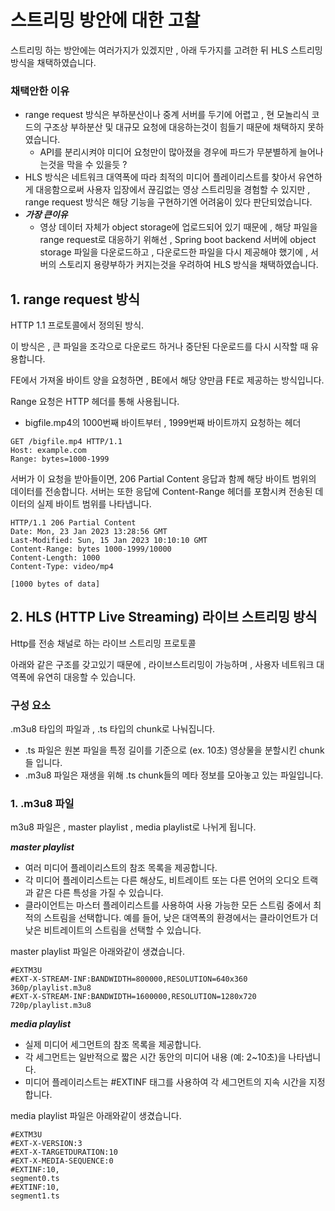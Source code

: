 # 스트리밍 방안에 대한 고찰
스트리밍 하는 방안에는 여러가지가 있겠지만 , 아래 두가지를 고려한 뒤 HLS 스트리밍 방식을 채택하였습니다.


### 채택안한 이유
- range request 방식은 부하분산이나 중계 서버를 두기에 어렵고 , 현 모놀리식 코드의 구조상 부하분산 및 대규모 요청에 대응하는것이 힘들기 때문에 채택하지 못하였습니다.
    - API를 분리시켜야 미디어 요청만이 많아졌을 경우에 파드가 무분별하게 늘어나는것을 막을 수 있을듯 ?
- HLS 방식은 네트워크 대역폭에 따라 최적의 미디어 플레이리스트를 찾아서 유연하게 대응함으로써 사용자 입장에서 끊김없는 영상 스트리밍을 경험할 수 있지만 , range request 방식은 해당 기능을 구현하기엔 어려움이 있다 판단되었습니다.
- ***가장 큰이유***
    - 영상 데이터 자체가 object storage에 업로드되어 있기 때문에 , 해당 파일을 range request로 대응하기 위해선 , Spring boot backend 서버에 object storage 파일을 다운로드하고 , 다운로드한 파일을 다시 제공해야 했기에 , 서버의 스토리지 용량부하가 커지는것을 우려하여 HLS 방식을 채택하였습니다.

## 1. range request 방식
HTTP 1.1 프로토콜에서 정의된 방식.

이 방식은 , 큰 파일을 조각으로 다운로드 하거나 중단된 다운로드를 다시 시작할 때 유용합니다.

FE에서 가져올 바이트 양을 요청하면 , BE에서 해당 양만큼 FE로 제공하는 방식입니다.

Range 요청은 HTTP 헤더를 통해 사용됩니다.

- bigfile.mp4의 1000번째 바이트부터 , 1999번째 바이트까지 요청하는 헤더
```vbnet
GET /bigfile.mp4 HTTP/1.1
Host: example.com
Range: bytes=1000-1999
```

서버가 이 요청을 받아들이면, 206 Partial Content 응답과 함께 해당 바이트 범위의 데이터를 전송합니다. 서버는 또한 응답에 Content-Range 헤더를 포함시켜 전송된 데이터의 실제 바이트 범위를 나타냅니다.

```vbnet
HTTP/1.1 206 Partial Content
Date: Mon, 23 Jan 2023 13:28:56 GMT
Last-Modified: Sun, 15 Jan 2023 10:10:10 GMT
Content-Range: bytes 1000-1999/10000
Content-Length: 1000
Content-Type: video/mp4

[1000 bytes of data]
```


## 2. HLS (HTTP Live Streaming) 라이브 스트리밍 방식
Http를 전송 채널로 하는 라이브 스트리밍 프로토콜

아래와 같은 구조를 갖고있기 때문에 , 라이브스트리밍이 가능하며 , 사용자 네트워크 대역폭에 유연히 대응할 수 있습니다.

### 구성 요소
.m3u8 타입의 파일과 , .ts 타입의 chunk로 나눠집니다.
- .ts 파일은 원본 파일을 특정 길이를 기준으로 (ex. 10초) 영상물을 분할시킨 chunk들 입니다.
- .m3u8 파일은 재생을 위해 .ts chunk들의 메타 정보를 모아놓고 있는 파일입니다.

### 1. .m3u8 파일
m3u8 파일은 , master playlist , media playlist로 나뉘게 됩니다.

***master playlist***
- 여러 미디어 플레이리스트의 참조 목록을 제공합니다.
- 각 미디어 플레이리스트는 다른 해상도, 비트레이트 또는 다른 언어의 오디오 트랙과 같은 다른 특성을 가질 수 있습니다.
- 클라이언트는 마스터 플레이리스트를 사용하여 사용 가능한 모든 스트림 중에서 최적의 스트림을 선택합니다. 예를 들어, 낮은 대역폭의 환경에서는 클라이언트가 더 낮은 비트레이트의 스트림을 선택할 수 있습니다.

master playlist 파일은 아래와같이 생겼습니다.

```m3u8
#EXTM3U
#EXT-X-STREAM-INF:BANDWIDTH=800000,RESOLUTION=640x360
360p/playlist.m3u8
#EXT-X-STREAM-INF:BANDWIDTH=1600000,RESOLUTION=1280x720
720p/playlist.m3u8
```

***media playlist***
- 실제 미디어 세그먼트의 참조 목록을 제공합니다.
- 각 세그먼트는 일반적으로 짧은 시간 동안의 미디어 내용 (예: 2~10초)을 나타냅니다.
- 미디어 플레이리스트는 #EXTINF 태그를 사용하여 각 세그먼트의 지속 시간을 지정합니다.

media playlist 파일은 아래와같이 생겼습니다.

```m3u8
#EXTM3U
#EXT-X-VERSION:3
#EXT-X-TARGETDURATION:10
#EXT-X-MEDIA-SEQUENCE:0
#EXTINF:10,
segment0.ts
#EXTINF:10,
segment1.ts
```

